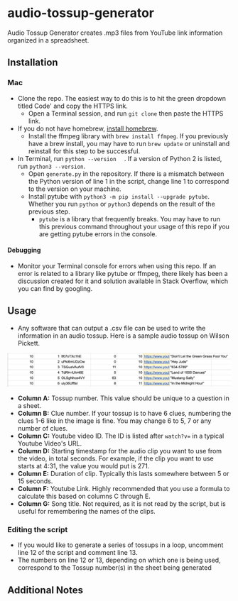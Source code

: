# audio-tossup-generator

Audio Tossup Generator creates .mp3 files from YouTube link information organized in a spreadsheet. 

## Installation
### Mac
- Clone the repo. The easiest way to do this is to hit the green dropdown titled Code' and copy the HTTPS link.
  - Open a Terminal session, and run `git clone` then paste the HTTPS link.
- If you do not have homebrew, [install homebrew](https://brew.sh/).
  - Install the ffmpeg library with `brew install ffmpeg`. If you previously have a brew install, you may have to run `brew update` or uninstall and reinstall for this step to be successful.
- In Terminal, run `python --version  ` . If a version of Python 2 is listed, run `python3 --version`.
  - Open `generate.py` in the repository. If there is a mismatch between the Python version of line 1 in the script, change line 1 to correspond to the version on your machine.
  - Install pytube with `python3 -m pip install --upgrade pytube`. Whether you run `python` or `python3` depends on the result of the previous step.
    - `pytube` is a library that frequently breaks. You may have to run this previous command throughout your usage of this repo if you are getting pytube errors in the console.

#### Debugging
- Monitor your Terminal console for errors when using this repo. If an error is related to a library like pytube or ffmpeg, there likely has been a discussion created for it and solution available in Stack Overflow, which you can find by googling.

## Usage
- Any software that can output a .csv file can be used to write the information in an audio tossup. Here is a sample audio tossup on Wilson Pickett.

![alt text](sample_tossup_image.png)


- <strong>Column A:</strong> Tossup number. This value should be unique to a question in a sheet.
- <strong>Column B:</strong> Clue number. If your tossup is to have 6 clues, numbering the clues 1-6 like in the image is fine. You may change 6 to 5, 7 or any number of clues.
- <strong>Column C:</strong> Youtube video ID. The ID is listed after `watch?v=` in a typical Youtube Video's URL.
- <strong>Column D:</strong> Starting timestamp for the audio clip you want to use from the video, in total seconds. For example, if the clip you want to use starts at 4:31, the value you would put is 271.
- <strong>Column E:</strong> Duration of clip. Typically this lasts somewhere between 5 or 15 seconds.
- <strong>Column F:</strong> Youtube Link. Highly recommended that you use a formula to calculate this based on columns C through E.
- <strong>Column G:</strong> Song title. Not required, as it is not read by the script, but is useful for remembering the names of the clips.

### Editing the script
- If you would like to generate a series of tossups in a loop, uncomment line 12 of the script and comment line 13.
- The numbers on line 12 or 13, depending on which one is being used, correspond to the Tossup number(s) in the sheet being generated

## Additional Notes

